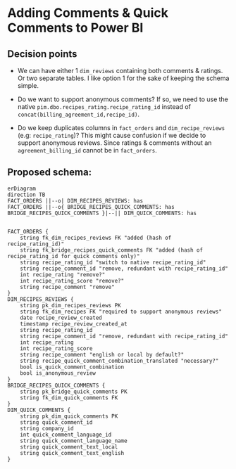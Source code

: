 # Adding Comments & Quick Comments to Power BI

## Decision points

- We can have either 1 `dim_reviews` containing both comments & ratings. Or two separate tables. I like option 1 for the sake of keeping the schema simple.

- Do we want to support anonymous comments? If so, we need to use the native `pim.dbo.recipes_rating.recipe_rating_id` instead of `concat(billing_agreement_id,recipe_id)`. 

- Do we keep duplicates columns in `fact_orders` and `dim_recipe_reviews` (e.g: `recipe_rating`)? This might cause confusion if we decide to support anonymous reviews. Since ratings & comments without an `agreement_billing_id` cannot be in `fact_orders`.

## Proposed schema:

```mermaid
erDiagram
direction TB
FACT_ORDERS ||--o| DIM_RECIPES_REVIEWS: has
FACT_ORDERS ||--o{ BRIDGE_RECIPES_QUICK_COMMENTS: has
BRIDGE_RECIPES_QUICK_COMMENTS }|--|| DIM_QUICK_COMMENTS: has


FACT_ORDERS {
    string fk_dim_recipes_reviews FK "added (hash of recipe_rating_id)"
    string fk_bridge_recipes_quick_comments FK "added (hash of recipe_rating_id for quick comments only)"
    string recipe_rating_id "switch to native recipe_rating_id"
    string recipe_comment_id "remove, redundant with recipe_rating_id"
    int recipe_rating "remove?"
    int recipe_rating_score "remove?"
    string recipe_comment "remove"
}
DIM_RECIPES_REVIEWS {
    string pk_dim_recipes_reviews PK
    string fk_dim_recipes FK "required to support anonymous reviews"
    date recipe_review_created
    timestamp recipe_review_created_at
    string recipe_rating_id
    string recipe_comment_id "remove, redundant with recipe_rating_id"
    int recipe_rating
    int recipe_rating_score
    string recipe_comment "english or local by default?"
    string recipe_quick_comment_combination_translated "necessary?"
    bool is_quick_comment_combination
    bool is_anonymous_review
}
BRIDGE_RECIPES_QUICK_COMMENTS {
    string pk_bridge_quick_comments PK
    string fk_dim_quick_comments FK
}
DIM_QUICK_COMMENTS {
    string pk_dim_quick_comments PK
    string quick_comment_id 
    string company_id
    int quick_comment_language_id
    string quick_comment_language_name
    string quick_comment_text_local
    string quick_comment_text_english
}
```
